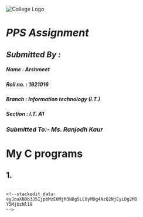 ![College  Logo](https://www.gndec.ac.in/logo.png)
# *PPS Assignment*
## ***Submitted By :***
##### ***Name : Arshmeet***
##### ***Roll no. : 1921016***
##### ***Branch : Information technology (I.T.)***
##### ***Section : I.T. A1***

### ***Submitted To:- Ms. Ranjodh Kaur***

# My C programs
## 1. 
```

<!--stackedit_data:
eyJoaXN0b3J5IjpbMzE0MjM3NDg5LC0yMDg4NzQ2NjEyLDg2MD
Y5MjUzNl19
-->